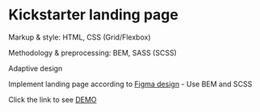 # Kickstarter landing page 
Markup & style: HTML, CSS (Grid/Flexbox)

Methodology & preprocessing: BEM, SASS (SCSS)

Adaptive design

Implement landing page according to [Figma design](https://www.figma.com/file/Ujp7bCFuvuJlkn8TSbQPSZ/%E2%84%9611-(kickstarter)?node-id=0%3A1) - Use BEM and SCSS

Click the link to see [DEMO](https://kkiirill.github.io/Kickstarter)
